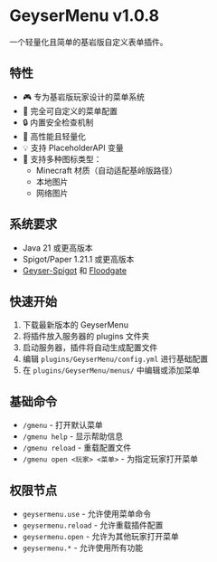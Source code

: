 # GeyserMenu v1.0.8

一个轻量化且简单的基岩版自定义表单插件。

## 特性

- 🎮 专为基岩版玩家设计的菜单系统
- 📝 完全可自定义的菜单配置
- 🔒 内置安全检查机制
- 🚀 高性能且轻量化
- 💡 支持 PlaceholderAPI 变量
- 🎨 支持多种图标类型：
  - Minecraft 材质（自动适配基岭版路径）
  - 本地图片
  - 网络图片

## 系统要求

- Java 21 或更高版本
- Spigot/Paper 1.21.1 或更高版本
- [Geyser-Spigot](https://geysermc.org/) 和 [Floodgate](https://wiki.geysermc.org/floodgate/)

## 快速开始

1. 下载最新版本的 GeyserMenu
2. 将插件放入服务器的 plugins 文件夹
3. 启动服务器，插件将自动生成配置文件
4. 编辑 `plugins/GeyserMenu/config.yml` 进行基础配置
5. 在 `plugins/GeyserMenu/menus/` 中编辑或添加菜单

## 基础命令

- `/gmenu` - 打开默认菜单
- `/gmenu help` - 显示帮助信息
- `/gmenu reload` - 重载配置文件
- `/gmenu open <玩家> <菜单>` - 为指定玩家打开菜单

## 权限节点

- `geysermenu.use` - 允许使用菜单命令
- `geysermenu.reload` - 允许重载插件配置
- `geysermenu.open` - 允许为其他玩家打开菜单
- `geysermenu.*` - 允许使用所有功能